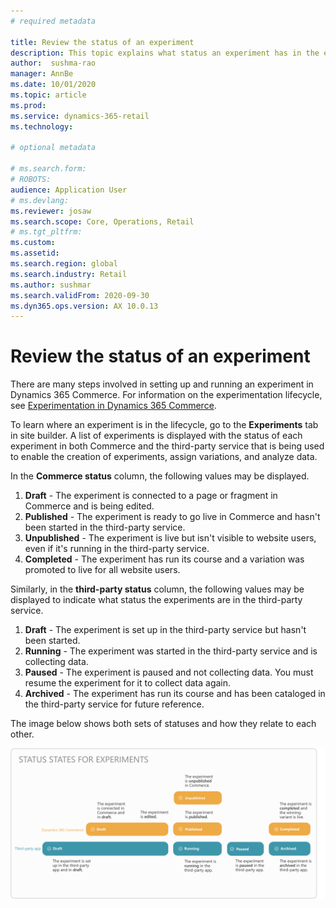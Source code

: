 ```yaml
---
# required metadata

title: Review the status of an experiment
description: This topic explains what status an experiment has in the experimentation lifecycle in Dynamics 365 Commerce. 
author:  sushma-rao 
manager: AnnBe
ms.date: 10/01/2020
ms.topic: article
ms.prod: 
ms.service: dynamics-365-retail
ms.technology: 

# optional metadata

# ms.search.form: 
# ROBOTS: 
audience: Application User
# ms.devlang: 
ms.reviewer: josaw
ms.search.scope: Core, Operations, Retail
# ms.tgt_pltfrm: 
ms.custom: 
ms.assetid: 
ms.search.region: global
ms.search.industry: Retail
ms.author: sushmar
ms.search.validFrom: 2020-09-30
ms.dyn365.ops.version: AX 10.0.13
---
```


# Review the status of an experiment
There are many steps involved in setting up and running an experiment in Dynamics 365 Commerce. For information on the experimentation lifecycle, see [Experimentation in Dynamics 365 Commerce](experimentation-overview.md).

To learn where an experiment is in the lifecycle, go to the **Experiments** tab in site builder. A list of experiments is displayed with the status of each experiment in both Commerce and the third-party service that is being used to enable the creation of experiments, assign variations, and analyze data.

In the **Commerce status** column, the following values may be displayed. 
1. **Draft** - The experiment is connected to a page or fragment in Commerce and is being edited.
1. **Published** - The experiment is ready to go live in Commerce and hasn't been started in the third-party service.
1. **Unpublished** - The experiment is live but isn't visible to website users, even if it's running in the third-party service.
1. **Completed** - The experiment has run its course and a variation was promoted to live for all website users.

Similarly, in the **third-party status** column, the following values may be displayed to indicate what status the experiments are in the third-party service.
1. **Draft** - The experiment is set up in the third-party service but hasn't been started.
1. **Running** - The experiment was started in the third-party service and is collecting data.
1. **Paused** - The experiment is paused and not collecting data. You must resume the experiment for it to collect data again.
1. **Archived** - The experiment has run its course and has been cataloged in the third-party service for future reference.

The image below shows both sets of statuses and how they relate to each other.

[ ![Experimentation statuses](./media/experimentation_statuses.svg) ](./media/experimentation_statuses.svg#lightbox)
